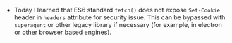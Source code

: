 - Today I learned that ES6 standard `fetch()` does not expose `Set-Cookie` header
    in `headers` attribute for security issue. This can be bypassed with
    `superagent` or other legacy library if necessary (for example, in electron
    or other browser based engines).
